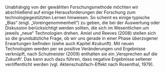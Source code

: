 <!-- filename: 07_Ausblick_Typische_Herausforderungen.md -->
<!-- title: Ausblick: Typische Herausforderungen -->

Unabhängig von der gewählten Forschungsmethode möchten wir abschließend auf einige Herausforderungen der Forschung zum technologiegestützten Lernen hinweisen. So scheint es einige typische „Bias“ (engl. „Voreingenommenheit“) zu geben, die bei der Auswertung oder Diskussion berücksichtigt werden sollten, die sich im Wesentlichen um jeweils „neue“ Technologien drehen. Amiel und Reeves (2008) stellen sich so die grundsätzliche Frage, ob wir uns gerade in einer Phase überzogener Erwartungen befinden (siehe auch Kapitel #zukunft). Mit neuen Technologien werden per se positive Veränderungen und Ergebnisse verknüpft, nach Schulmeister (2009) enthalten sie ein ‚Versprechen auf die Zukunft’. Das kann auch dazu führen, dass negative Ergebnisse seltener veröffentlicht werden (vgl. Aktenschubfach-Effekt nach Rosenthal, 1979).
